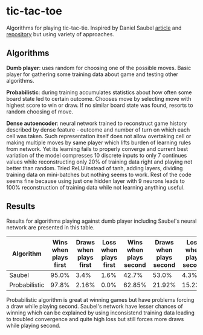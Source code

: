 # tic-tac-toe

Algorithms for playing tic-tac-tie. Inspired by Daniel Saubel [article](https://medium.com/swlh/tic-tac-toe-and-deep-neural-networks-ea600bc53f51) and [repository](https://github.com/djsauble/tic-tac-toe-ai) but using variety of approaches.

## Algorithms

**Dumb player**: uses random for choosing one of the possible moves. Basic player for gathering some training data about game and testing other algorithms.

**Probabilistic**: during training accumulates statistics about how often some board state led to certain outcome. Chooses move by selecting move with highest score to win or draw. If no similar board state was found, resorts to random choosing of move.

**Dense autoencoder**: neural network trained to reconstruct game history described by dense feature - outcome and number of turn on which each cell was taken. Such representation itself does not allow overtaking cell or making multiple moves by same player which lifts burden of learning rules from network. Yet its learning fails to properly converge and current best variation of the model compresses 10 discrete inputs to only 7 continues values while reconstructing only 20% of training data right and playing not better than random. Tried ReLU instead of tanh, adding layers, dividing training data on mini-batches but nothing seems to work. Rest of the code seems fine because using just one hidden layer with 9 neurons leads to 100% reconstruction of training data while not learning anything useful.   

## Results

Results for algorithms playing against dumb player including Saubel's neural network are presented in this table.

| Algorithm     | Wins when plays first | Draws when plays first | Loss when plays first | Wins when plays second | Draws when plays second | Loss when plays second |
| ------------- | --------------------- | ---------------------- | --------------------- | ---------------------- | ----------------------- | ---------------------- |
| Saubel        | 95.0%                 | 3.4%                   | 1.6%                  | 42.7%                  | 53.0%                   | 4.3%                   |
| Probabilistic | 97.8%                 | 2.16%                  | 0.0%                  | 62.85%                 | 21.92%                  | 15.23%                 |

Probabilistic algorithm is great at winning games but have problems forcing a draw while playing second. Saubel's network have lesser chances of winning which can be explained by using inconsistend training data leading to troubled convergence and quite high loss but still forces more draws while playing second.
